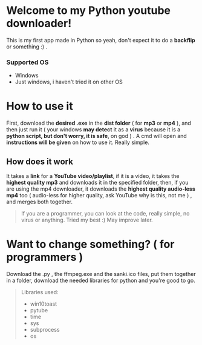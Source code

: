 ﻿# Welcome to my Python youtube downloader!
This is my first app made in Python so yeah, don't expect it to do a **backflip** or something :) .

### Supported OS
- Windows
- Just windows, i haven't tried it on other OS

# How to use it

First, download the **desired .exe** in the **dist folder** ( for **mp3** or **mp4** ), and then just run it ( your windows **may detect** it as a **virus** because it is a **python script, but don't worry, it is safe**, on god ) . A cmd will open and **instructions will be given** on how to use it. Really simple.

## How does it work

It takes a **link** for a **YouTube video/playlist**, if it is a video, it takes the **highest quality mp3** and downloads it in the specified folder, then, if you are using the mp4 downloader, it downloads the **highest quality audio-less mp4** too ( audio-less for higher quality, ask YouTube why is this, not me ) , and merges both together.

>If you are a programmer, you can look at the code, really simple, no virus or anything. Tried my best :)
>May improve later.

# Want to change something? ( for programmers )
Download the .py , the ffmpeg.exe and the sanki.ico files, put them together in a folder, download the needed libraries for python and you're good to go.
> Libraries used:
> - win10toast
> - pytube
> - time
> - sys
> - subprocess
> - os
